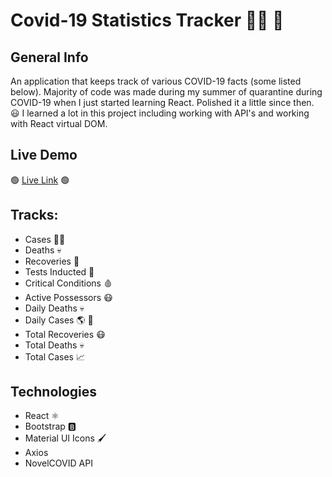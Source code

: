 # Covid-19 Statistics Tracker 👨‍🔬 🧫

## General Info

An application that keeps track of various COVID-19 facts (some listed below). Majority of code was made during my summer of quarantine during COVID-19 when I just started learning React. Polished it a little since then. 😃 I learned a lot in this project including working with API's and working with React virtual DOM.

## Live Demo

🟢 [Live Link](https://covid-19-app-fe01f.web.app) 🟢

## Tracks:

- Cases 🧑‍⚕️
- Deaths 💀
- Recoveries 💉
- Tests Inducted 🏥
- Critical Conditions 🩸
- Active Possessors 😷
- Daily Deaths 💀
- Daily Cases 🌎 💼
- Total Recoveries 😷
- Total Deaths 💀
- Total Cases 📈

## Technologies

- React ⚛️
- Bootstrap 🅱️
- Material UI Icons 🖌️
- Axios
- NovelCOVID API
